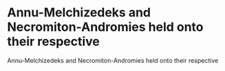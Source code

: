 # Annu-Melchizedeks and Necromiton-Andromies held onto their respective

Annu-Melchizedeks and Necromiton-Andromies held onto their respective